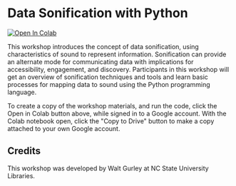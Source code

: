 # Data Sonification with Python

[![Open In Colab](https://colab.research.google.com/assets/colab-badge.svg)](https://colab.research.google.com/github/ncsu-libraries-data-vis/data-sonification-with-python/data-sonification-with-python.ipynb)

This workshop introduces the concept of data sonification, using characteristics of sound to represent information. Sonification can provide an alternate mode for communicating data with implications for accessibility, engagement, and discovery. Participants in this workshop will get an overview of sonification techniques and tools and learn basic processes for mapping data to sound using the Python programming language.

To create a copy of the workshop materials, and run the code, click the Open in Colab button above, while signed in to a Google account. With the Colab notebook open, click the "Copy to Drive" button to make a copy attached to your own Google account.

## Credits

This workshop was developed by Walt Gurley at NC State University Libraries.
